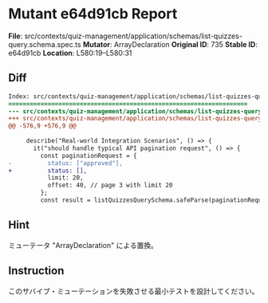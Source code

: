 # Mutant e64d91cb Report

**File**: src/contexts/quiz-management/application/schemas/list-quizzes-query.schema.spec.ts
**Mutator**: ArrayDeclaration
**Original ID**: 735
**Stable ID**: e64d91cb
**Location**: L580:19–L580:31

## Diff

```diff
Index: src/contexts/quiz-management/application/schemas/list-quizzes-query.schema.spec.ts
===================================================================
--- src/contexts/quiz-management/application/schemas/list-quizzes-query.schema.spec.ts	original
+++ src/contexts/quiz-management/application/schemas/list-quizzes-query.schema.spec.ts	mutated #735
@@ -576,9 +576,9 @@
 
     describe("Real-world Integration Scenarios", () => {
       it("should handle typical API pagination request", () => {
         const paginationRequest = {
-          status: ["approved"],
+          status: [],
           limit: 20,
           offset: 40, // page 3 with limit 20
         };
         const result = listQuizzesQuerySchema.safeParse(paginationRequest);
```

## Hint

ミューテータ "ArrayDeclaration" による置換。

## Instruction

このサバイブ・ミューテーションを失敗させる最小テストを設計してください。
